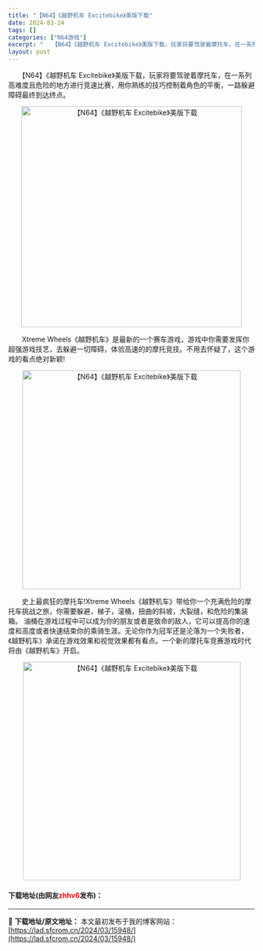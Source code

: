 ```yaml
---
title: "【N64】《越野机车 Excitebike》美版下载"
date: 2024-03-24
tags: []
categories: ["N64游戏"]
excerpt: "　　【N64】《越野机车 Excitebike》美版下载，玩家将要驾驶着摩托车，在一系列高难度且危险的地方进行竞速比赛，用你熟练的技巧控制着角色的平衡，一路躲避障碍最终到达终点。 　　Xtreme Wheels《越野机车》是最新的一个赛车游戏，游戏中你需要发挥你超强游戏技艺，去躲避一切障碍，体验高速&hellip;"
layout: post
---
```


 <p>　　【N64】《越野机车 Excitebike》美版下载，玩家将要驾驶着摩托车，在一系列高难度且危险的地方进行竞速比赛，用你熟练的技巧控制着角色的平衡，一路躲避障碍最终到达终点。</p> <p align="center"><img align="" border="0" src="https://lad.sfcrom.cn/wp-content/uploads/2024/03/20240324_66003b42807b4.png" width="450" alt="【N64】《越野机车 Excitebike》美版下载" /></p> <p>　　Xtreme Wheels《越野机车》是最新的一个赛车游戏，游戏中你需要发挥你超强游戏技艺，去躲避一切障碍，体验高速的的摩托竞技。不用去怀疑了，这个游戏的看点绝对新颖!</p> <p align="center"><img align="" border="0" src="https://lad.sfcrom.cn/wp-content/uploads/2024/03/20240324_66003b43948c5.png" width="446" alt="【N64】《越野机车 Excitebike》美版下载" /></p> <p>　　史上最疯狂的摩托车!Xtreme Wheels《越野机车》带给你一个充满危险的摩托车挑战之旅，你需要躲避，梯子，滚桶，扭曲的斜坡，大裂缝，和危险的集装箱。 油桶在游戏过程中可以成为你的朋友或者是致命的敌人，它可以提高你的速度和高度或者快速结束你的乘骑生涯。无论你作为冠军还是沦落为一个失败者，《越野机车》承诺在游戏效果和视觉效果都有看点。一个新的摩托车竞赛游戏时代将由《越野机车》开启。</p> <p align="center"><img align="" border="0" src="https://lad.sfcrom.cn/wp-content/uploads/2024/03/20240324_66003b448f426.png" width="445" alt="【N64】《越野机车 Excitebike》美版下载" /></p> <p><h4>下载地址(由网友<font color="red">zhhv6</font>发布)：</h4></p> 

---
📖 **下载地址/原文地址：** 本文最初发布于我的博客网站：[https://lad.sfcrom.cn/2024/03/15948/](https://lad.sfcrom.cn/2024/03/15948/)
